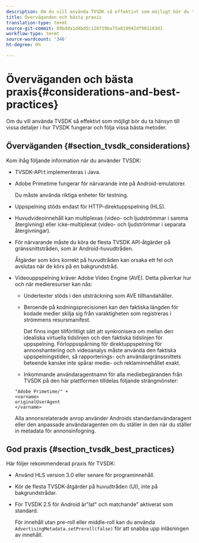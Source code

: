 ```yaml
---
description: Om du vill använda TVSDK så effektivt som möjligt bör du ta hänsyn till vissa detaljer i hur TVSDK fungerar och följa vissa bästa metoder.
title: Överväganden och bästa praxis
translation-type: tm+mt
source-git-commit: 89bdda1d4bd5c126f19ba75a819942df901183d1
workflow-type: tm+mt
source-wordcount: '346'
ht-degree: 0%

---
```



# Överväganden och bästa praxis{#considerations-and-best-practices}

Om du vill använda TVSDK så effektivt som möjligt bör du ta hänsyn till vissa detaljer i hur TVSDK fungerar och följa vissa bästa metoder.

## Överväganden {#section_tvsdk_considerations}

Kom ihåg följande information när du använder TVSDK:

* TVSDK-API:t implementeras i Java.
* Adobe Primetime fungerar för närvarande inte på Android-emulatorer.

   Du måste använda riktiga enheter för testning.
* Uppspelning stöds endast för HTTP-direktuppspelning (HLS).
* Huvudvideoinnehåll kan multiplexas (video- och ljudströmmar i samma återgivning) eller icke-multiplexat (video- och ljudströmmar i separata återgivningar).
* För närvarande måste du köra de flesta TVSDK API-åtgärder på gränssnittstråden, som är Android-huvudtråden.

   Åtgärder som körs korrekt på huvudtråden kan orsaka ett fel och avslutas när de körs på en bakgrundstråd.
* Videouppspelning kräver Adobe Video Engine (AVE). Detta påverkar hur och när medieresurser kan nås:

   * Undertexter stöds i den utsträckning som AVE tillhandahåller.
   * Beroende på kodningsprecisionen kan den faktiska längden för kodade medier skilja sig från varaktigheten som registreras i strömmens resursmanifest.

      Det finns inget tillförlitligt sätt att synkronisera om mellan den idealiska virtuella tidslinjen och den faktiska tidslinjen för uppspelning. Förloppsspårning för direktuppspelning för annonshantering och videoanalys måste använda den faktiska uppspelningstiden, så rapporterings- och användargränssnittets beteende kanske inte spårar medie- och reklaminnehållet exakt.
   * Inkommande användaragentnamn för alla mediebegäranden från TVSDK på den här plattformen tilldelas följande strängmönster:

   ```
   "Adobe Primetime/" + 
   <varname>
   originalUserAgent
   </varname> 
   ```

   Alla annonsrelaterade anrop använder Androids standardanvändaragent eller den anpassade användaragenten om du ställer in den när du ställer in metadata för annonsinfogning.

## God praxis {#section_tvsdk_best_practices}

Här följer rekommenderad praxis för TVSDK:

* Använd HLS version 3.0 eller senare för programinnehåll.
* Kör de flesta TVSDK-åtgärder på huvudtråden (UI), inte på bakgrundstrådar.
* För TVSDK 2.5 för Android är&quot;lat&quot; och matchande&quot; aktiverat som standard.

   För innehåll utan pre-roll eller middle-roll kan du använda `AdvertisingMetadata.setPreroll(false)` för att snabba upp inläsningen av innehåll.
